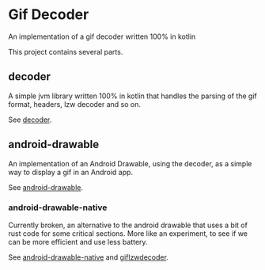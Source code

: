 # Gif Decoder

An implementation of a gif decoder written 100% in kotlin

This project contains several parts.

## decoder
A simple jvm library written 100% in kotlin that handles the parsing of the gif format, headers, lzw decoder and so on.

See [decoder](decoder).

## android-drawable
An implementation of an Android Drawable, using the decoder, as a simple way to display a gif in an
Android app.

See [android-drawable](android-drawable).

### android-drawable-native
Currently broken, an alternative to the android drawable that uses a bit of rust code for some critical sections.
More like an experiment, to see if we can be more efficient and use less battery.

See [android-drawable-native](android-drawable-native) and [giflzwdecoder](giflzwdecoder).
